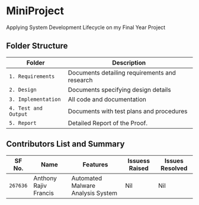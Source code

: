 # MiniProject
Applying System Development Lifecycle on my Final Year Project


## Folder Structure
Folder             | Description
-------------------| -----------------------------------------
`1. Requirements`   | Documents detailing requirements and research
`2. Design`         | Documents specifying design details
`3. Implementation` | All code and documentation
`4. Test and Output`      | Documents with test plans and procedures
`5. Report`    | Detailed Report of the Proof.

## Contributors List and Summary

SF No. |  Name   |    Features    | Issuess Raised |Issues Resolved
-------|---------|----------------|----------------|---------------
`267636` | Anthony Rajiv Francis  |  Automated Malware Analysis System   | Nil     | Nil       
